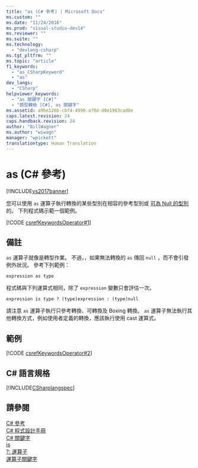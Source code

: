 ```yaml
---
title: "as (C# 參考) | Microsoft Docs"
ms.custom: ""
ms.date: "11/24/2016"
ms.prod: "visual-studio-dev14"
ms.reviewer: ""
ms.suite: ""
ms.technology: 
  - "devlang-csharp"
ms.tgt_pltfrm: ""
ms.topic: "article"
f1_keywords: 
  - "as_CSharpKeyword"
  - "as"
dev_langs: 
  - "CSharp"
helpviewer_keywords: 
  - "as 關鍵字 [C#]"
  - "類型轉換 [C#], as 關鍵字"
ms.assetid: a9be126b-cbf4-4990-a70d-d0e1983cad0e
caps.latest.revision: 24
caps.handback.revision: 24
author: "BillWagner"
ms.author: "wiwagn"
manager: "wpickett"
translationtype: Human Translation
---
```

# as (C# 參考)
[!INCLUDE[vs2017banner](../../../csharp/includes/vs2017banner.md)]

您可以使用 `as` 運算子執行轉換的某些型別在相容的參考型別或 [可為 Null 的型別](../../../csharp/programming-guide/nullable-types/index.md)的。  下列程式碼示範一個範例。  
  
 [!CODE [csrefKeywordsOperator#1](../CodeSnippet/VS_Snippets_VBCSharp/csrefKeywordsOperator#1)]  
  
## 備註  
 `as` 運算子就像是轉型作業。  不過，，如果無法轉換的 `as` 傳回 `null` ，而不會引發例外狀況。  參考下列範例：  
  
```  
expression as type  
```  
  
 程式碼與下列運算式相同，除了 `expression` 變數只會評估一次。  
  
```  
expression is type ? (type)expression : (type)null  
```  
  
 請注意 `as` 運算子執行只參考轉換、可轉換及 Boxing 轉換。  `as` 運算子無法執行其他轉換方式，例如使用者定義的轉換，應該執行使用 cast 運算式。  
  
## 範例  
 [!CODE [csrefKeywordsOperator#2](../CodeSnippet/VS_Snippets_VBCSharp/csrefKeywordsOperator#2)]  
  
## C\# 語言規格  
 [!INCLUDE[CSharplangspec](../../../csharp/language-reference/keywords/includes/csharplangspec_md.md)]  
  
## 請參閱  
 [C\# 參考](../../../csharp/language-reference/index.md)   
 [C\# 程式設計手冊](../../../csharp/programming-guide/index.md)   
 [C\# 關鍵字](../../../csharp/language-reference/keywords/index.md)   
 [is](../../../csharp/language-reference/keywords/is.md)   
 [?: 運算子](../../../csharp/language-reference/operators/conditional-operator.md)   
 [運算子關鍵字](../../../csharp/language-reference/keywords/operator-keywords.md)